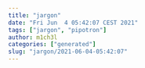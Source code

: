 ```yaml
---
title: "jargon"
date: "Fri Jun  4 05:42:07 CEST 2021"
tags: ["jargon", "pipotron"]
author: m1ch3l
categories: ["generated"]
slug: "jargon/2021-06-04-05:42:07"
---
```



